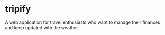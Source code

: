 # tripify

A web application for travel enthusiasts who want to manage their finances and keep updated with the weather.
